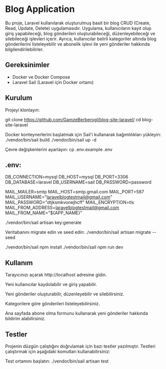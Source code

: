 # Blog Application

Bu proje, Laravel kullanılarak oluşturulmuş basit bir blog CRUD (Create, Read, Update, Delete) uygulamasıdır. Uygulama, kullanıcıların kayıt olup giriş yapabileceği, blog gönderileri oluşturabileceği, düzenleyebileceği ve silebileceği işlevleri içerir. Ayrıca, kullanıcılar belirli kategoriler altında blog gönderilerini listeleyebilir ve abonelik işlevi ile yeni gönderiler hakkında bilgilendirilebilirler.

## Gereksinimler

- Docker ve Docker Compose
- Laravel Sail (Laravel için Docker ortamı)

## Kurulum
Projeyi klonlayın:

git clone https://github.com/GamzeBerberogl/blog-site-laravel/
cd blog-site-laravel

Docker konteynerlerini başlatmak için Sail'i kullanarak bağımlılıkları yükleyin:
./vendor/bin/sail build
./vendor/bin/sail up -d

Çevre değişkenlerini ayarlayın:
cp .env.example .env

## .env: 
DB_CONNECTION=mysql
DB_HOST=mysql
DB_PORT=3306
DB_DATABASE=laravel
DB_USERNAME=sail
DB_PASSWORD=password

MAIL_MAILER=smtp
MAIL_HOST=smtp.gmail.com
MAIL_PORT=587
MAIL_USERNAME="laravelblogtestmail@gmail.com"
MAIL_PASSWORD="dtjksmkvonejhcff"
MAIL_ENCRYPTION=tls
MAIL_FROM_ADDRESS=laravelblogtestmail@gmail.com
MAIL_FROM_NAME="${APP_NAME}"


./vendor/bin/sail artisan key:generate

Veritabanını migrate edin ve seed edin:
./vendor/bin/sail artisan migrate --seed


./vendor/bin/sail npm install
./vendor/bin/sail npm run dev

## Kullanım

Tarayıcınızı açarak http://localhost adresine gidin.

Yeni kullanıcılar kaydolabilir ve giriş yapabilir.

Yeni gönderiler oluşturabilir, düzenleyebilir ve silebilirsiniz.

Kategorilere göre gönderileri listeleyebilirsiniz.

Ana sayfada abone olma formunu kullanarak yeni gönderiler hakkında bildirim alabilirsiniz.

## Testler

Projenin düzgün çalıştığını doğrulamak için bazı testler yazılmıştır. Testleri çalıştırmak için aşağıdaki komutları kullanabilirsiniz:

Test ortamını başlatın:
./vendor/bin/sail artisan test


